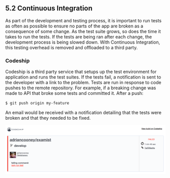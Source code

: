 ## 5.2 Continuous Integration
As part of the development and testing process, it is important to run tests as often as possible to ensure no parts of the app are broken as a consequence of some change. As the test suite grows, so does the time it takes to run the tests. If the tests are being ran after each change, the development process is being slowed down. With Continuous Integration, this testing overhead is removed and offloaded to a third party.

### Codeship
Codeship is a third party service that setups up the test environment for application and runs the test suites. If the tests fail, a notification is sent to the developer with a link to the problem. Tests are run in response to code pushes to the remote repository. For example, if a breaking change was made to API that broke some tests and committed it. After a push:

	$ git push origin my-feature
	
An email would be received with a notification detailing that the tests were broken and that they needed to be fixed.

![](assets/codeship-build-failed.png)

